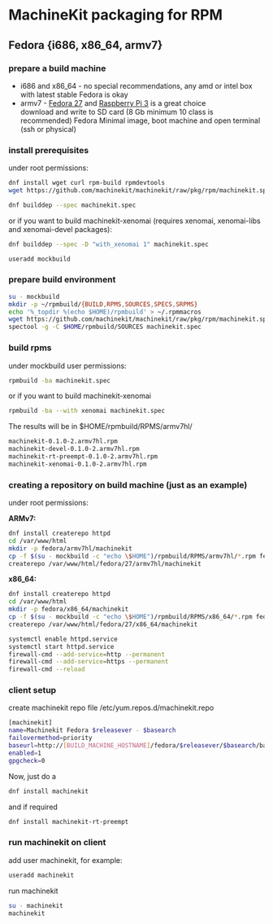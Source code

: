 # MachineKit packaging for RPM

## Fedora {i686, x86_64, armv7}

### prepare a build machine

* i686 and x86_64 - no special recommendations, any amd or intel box with latest stable Fedora is okay
* armv7 - [Fedora 27](https://arm.fedoraproject.org) and [Raspberry Pi 3](https://www.raspberrypi.org) is a great choice  
  download and write to SD card (8 Gb minimum 10 class is recommended) Fedora Minimal image, boot machine and open terminal (ssh or physical)

### install prerequisites

under root permissions:

```bash
dnf install wget curl rpm-build rpmdevtools
wget https://github.com/machinekit/machinekit/raw/pkg/rpm/machinekit.spec
```

```bash
dnf builddep --spec machinekit.spec
```

or if you want to build machinekit-xenomai (requires xenomai, xenomai-libs and xenomai-devel packages):

```bash
dnf builddep --spec -D "with_xenomai 1" machinekit.spec
```

```bash
useradd mockbuild
```

### prepare build environment

```bash
su - mockbuild
mkdir -p ~/rpmbuild/{BUILD,RPMS,SOURCES,SPECS,SRPMS}
echo '%_topdir %(echo $HOME)/rpmbuild' > ~/.rpmmacros
wget https://github.com/machinekit/machinekit/raw/pkg/rpm/machinekit.spec
spectool -g -C $HOME/rpmbuild/SOURCES machinekit.spec
```

### build rpms

under mockbuild user permissions:

```bash
rpmbuild -ba machinekit.spec
```

or if you want to build machinekit-xenomai

```bash
rpmbuild -ba --with xenomai machinekit.spec
```

The results will be in $HOME/rpmbuild/RPMS/armv7hl/

```bash
machinekit-0.1.0-2.armv7hl.rpm
machinekit-devel-0.1.0-2.armv7hl.rpm
machinekit-rt-preempt-0.1.0-2.armv7hl.rpm
machinekit-xenomai-0.1.0-2.armv7hl.rpm
```

### creating a repository on build machine (just as an example)

under root permissions:

__ARMv7:__

```bash
dnf install createrepo httpd
cd /var/www/html
mkdir -p fedora/armv7hl/machinekit
cp -f $(su - mockbuild -c "echo \$HOME")/rpmbuild/RPMS/armv7hl/*.rpm fedora/27/armv7hl/machinekit/
createrepo /var/www/html/fedora/27/armv7hl/machinekit
```

__x86_64:__

```bash
dnf install createrepo httpd
cd /var/www/html
mkdir -p fedora/x86_64/machinekit
cp -f $(su - mockbuild -c "echo \$HOME")/rpmbuild/RPMS/x86_64/*.rpm fedora/27/x86_64/machinekit/
createrepo /var/www/html/fedora/27/x86_64/machinekit
```

```bash
systemctl enable httpd.service
systemctl start httpd.service
firewall-cmd --add-service=http --permanent
firewall-cmd --add-service=https --permanent
firewall-cmd --reload
```

### client setup

create machinekit repo file /etc/yum.repos.d/machinekit.repo

```bash
[machinekit]
name=Machinekit Fedora $releasever - $basearch
failovermethod=priority
baseurl=http://[BUILD_MACHINE_HOSTNAME]/fedora/$releasever/$basearch/base
enabled=1
gpgcheck=0
```

Now, just do a

```bash
dnf install machinekit
```

and if required

```bash
dnf install machinekit-rt-preempt
```

### run machinekit on client

add user machinekit, for example:

```bash
useradd machinekit
```

run machinekit

```bash
su - machinekit
machinekit
```
